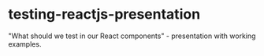 # testing-reactjs-presentation
"What should we test in our React components"  - presentation with working examples.
